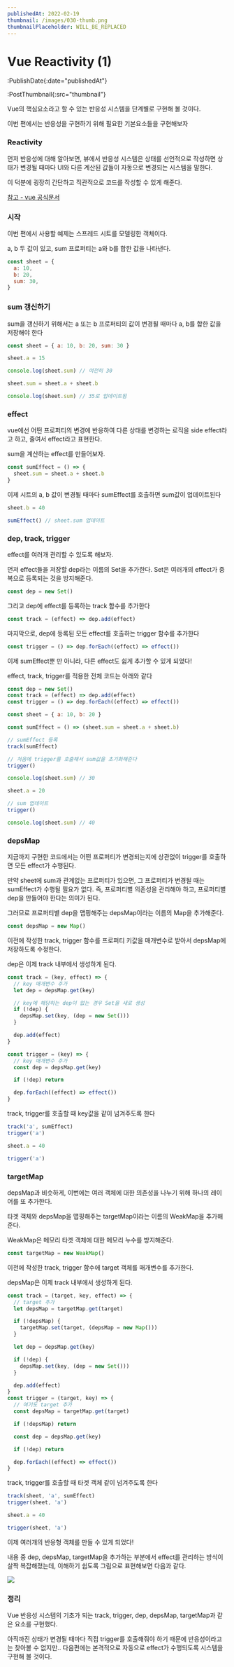 ```yaml
---
publishedAt: 2022-02-19
thumbnail: /images/030-thumb.png
thumbnailPlaceholder: WILL_BE_REPLACED
---
```


# Vue Reactivity (1)

:PublishDate{:date="publishedAt"}

:PostThumbnail{:src="thumbnail"}

Vue의 핵심요소라고 할 수 있는 반응성 시스템을 단계별로 구현해 볼 것이다.

이번 편에서는 반응성을 구현하기 위해 필요한 기본요소들을 구현해보자

### Reactivity

먼저 반응성에 대해 알아보면, 뷰에서 반응성 시스템은 상태를 선언적으로 작성하면 상태가 변경될 때마다 UI와 다른 계산된 값들이 자동으로 변경되는 시스템을 말한다.

이 덕분에 굉장히 간단하고 직관적으로 코드를 작성할 수 있게 해준다.

[참고 - vue 공식문서](https://vuejs.org/guide/extras/reactivity-in-depth.html)

### 시작

이번 편에서 사용할 예제는 스프레드 시트를 모델링한 객체이다.

a, b 두 값이 있고, sum 프로퍼티는 a와 b를 합한 값을 나타낸다.

```jsx
const sheet = {
  a: 10,
  b: 20,
  sum: 30,
}
```

### sum 갱신하기

sum을 갱신하기 위해서는 a 또는 b 프로퍼티의 값이 변경될 때마다 a, b를 합한 값을 저장해야 한다

```jsx
const sheet = { a: 10, b: 20, sum: 30 }

sheet.a = 15

console.log(sheet.sum) // 여전히 30

sheet.sum = sheet.a + sheet.b

console.log(sheet.sum) // 35로 업데이트됨
```

### effect

vue에선 어떤 프로퍼티의 변경에 반응하여 다른 상태를 변경하는 로직을 side effect라고 하고, 줄여서 effect라고 표현한다.

sum을 계산하는 effect를 만들어보자.

```jsx
const sumEffect = () => {
  sheet.sum = sheet.a + sheet.b
}
```

이제 시트의 a, b 값이 변경될 때마다 sumEffect를 호출하면 sum값이 업데이트된다

```jsx
sheet.b = 40

sumEffect() // sheet.sum 업데이트
```

### dep, track, trigger

effect를 여러개 관리할 수 있도록 해보자.

먼저 effect들을 저장할 dep라는 이름의 Set을 추가한다.
Set은 여러개의 effect가 중복으로 등록되는 것을 방지해준다.

```jsx
const dep = new Set()
```

그리고 dep에 effect를 등록하는 track 함수를 추가한다

```jsx
const track = (effect) => dep.add(effect)
```

마지막으로, dep에 등록된 모든 effect를 호출하는 trigger 함수를 추가한다

```jsx
const trigger = () => dep.forEach((effect) => effect())
```

이제 sumEffect뿐 만 아니라, 다른 effect도 쉽게 추가할 수 있게 되었다!

effect, track, trigger를 적용한 전체 코드는 아래와 같다

```jsx
const dep = new Set()
const track = (effect) => dep.add(effect)
const trigger = () => dep.forEach((effect) => effect())

const sheet = { a: 10, b: 20 }

const sumEffect = () => (sheet.sum = sheet.a + sheet.b)

// sumEffect 등록
track(sumEffect)

// 처음에 trigger를 호출해서 sum값을 초기화해준다
trigger()

console.log(sheet.sum) // 30

sheet.a = 20

// sum 업데이트
trigger()

console.log(sheet.sum) // 40
```

### depsMap

지금까지 구현한 코드에서는 어떤 프로퍼티가 변경되는지에 상관없이 trigger를 호출하면 모든 effect가 수행된다.

만약 sheet에 sum과 관계없는 프로퍼티가 있으면, 그 프로퍼티가 변경될 때는 sumEffect가 수행될 필요가 없다. 즉, 프로퍼티별 의존성을 관리해야 하고, 프로퍼티별 dep을 만들어야 한다는 의미가 된다.

그러므로 프로퍼티별 dep을 맵핑해주는 depsMap이라는 이름의 Map을 추가해준다.

```jsx
const depsMap = new Map()
```

이전에 작성한 track, trigger 함수를 프로퍼티 키값을 매개변수로 받아서 depsMap에 저장하도록 수정한다.

dep은 이제 track 내부에서 생성하게 된다.

```jsx
const track = (key, effect) => {
  // key 매개변수 추가
  let dep = depsMap.get(key)

  // key에 해당하는 dep이 없는 경우 Set을 새로 생성
  if (!dep) {
    depsMap.set(key, (dep = new Set()))
  }

  dep.add(effect)
}

const trigger = (key) => {
  // key 매개변수 추가
  const dep = depsMap.get(key)

  if (!dep) return

  dep.forEach((effect) => effect())
}
```

track, trigger를 호출할 때 key값을 같이 넘겨주도록 한다

```jsx
track('a', sumEffect)
trigger('a')

sheet.a = 40

trigger('a')
```

### targetMap

depsMap과 비슷하게, 이번에는 여러 객체에 대한 의존성을 나누기 위해 하나의 레이어를 또 추가한다.

타겟 객체와 depsMap을 맵핑해주는 targetMap이라는 이름의 WeakMap을 추가해준다.

WeakMap은 메모리 타겟 객체에 대한 메모리 누수를 방지해준다.

```jsx
const targetMap = new WeakMap()
```

이전에 작성한 track, trigger 함수에 target 객체를 매개변수를 추가한다.

depsMap은 이제 track 내부에서 생성하게 된다.

```jsx
const track = (target, key, effect) => {
  // target 추가
  let depsMap = targetMap.get(target)

  if (!depsMap) {
    targetMap.set(target, (depsMap = new Map()))
  }

  let dep = depsMap.get(key)

  if (!dep) {
    depsMap.set(key, (dep = new Set()))
  }

  dep.add(effect)
}
const trigger = (target, key) => {
  // 여기도 target 추가
  const depsMap = targetMap.get(target)

  if (!depsMap) return

  const dep = depsMap.get(key)

  if (!dep) return

  dep.forEach((effect) => effect())
}
```

track, trigger를 호출할 때 타겟 객체 같이 넘겨주도록 한다

```jsx
track(sheet, 'a', sumEffect)
trigger(sheet, 'a')

sheet.a = 40

trigger(sheet, 'a')
```

이제 여러개의 반응형 객체를 만들 수 있게 되었다!

내용 중 dep, depsMap, targetMap을 추가하는 부분에서 effect를 관리하는 방식이 살짝 복잡해졌는데, 이해하기 쉽도록 그림으로 표현해보면 다음과 같다.

![](/images/030-01.png)

### 정리

Vue 반응성 시스템의 기초가 되는 track, trigger, dep, depsMap, targetMap과 같은 요소를 구현했다.

아직까진 상태가 변경될 때마다 직접 trigger를 호출해줘야 하기 때문에 반응성이라고는 찾아볼 수 없지만..
다음편에는 본격적으로 자동으로 effect가 수행되도록 시스템을 구현해 볼 것이다.
